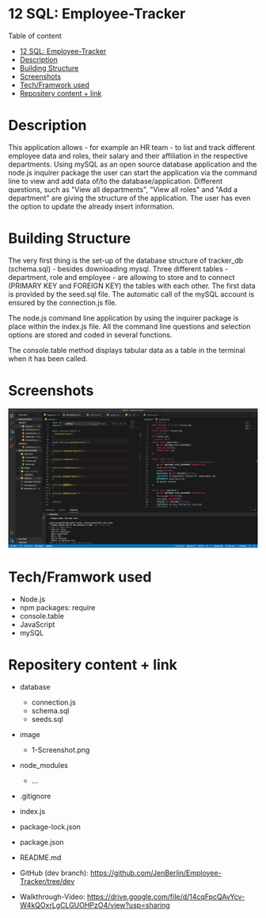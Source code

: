 # 12 SQL: Employee-Tracker

Table of content

- [12 SQL: Employee-Tracker](#12-sql-employee-tracker)
- [Description](#description)
- [Building Structure](#building-structure)
- [Screenshots](#screenshots)
- [Tech/Framwork used](#techframwork-used)
- [Repositery content + link](#repositery-content--link)

# Description

This application allows - for example an HR team - to list and track different employee data and roles, their salary and their affiliation in the respective departments. Using mySQL as an open source database application and the node.js inquirer package the user can start the application via the command line to view and add data of/to the database/application. Different questions, such as "View all departments", "View all roles" and "Add a department" are giving the structure of the application. The user has even the option to update the already insert information.

# Building Structure

The very first thing is the set-up of the database structure of tracker_db (schema.sql) - besides downloading mysql. Three different tables - department, role and employee - are allowing to store and to connect (PRIMARY KEY and FOREIGN KEY) the tables with each other. The first data is provided by the seed.sql file. The automatic call of the mySQL account is ensured by the connection.js file.

The node.js command line application by using the inquirer package is place within the index.js file. All the command line questions and selection options are stored and coded in several functions.

The console.table method displays tabular data as a table in the terminal when it has been called.

# Screenshots

![Getting Started](./image/ScreenShot_1.png)

# Tech/Framwork used

- Node.js
- npm packages: require
- console.table
- JavaScript
- mySQL

# Repositery content + link

- database
  - connection.js
  - schema.sql
  - seeds.sql
- image
  - 1-Screenshot.png
- node_modules
  - ...
- .gitignore
- index.js
- package-lock.json
- package.json
- README.md

- GitHub (dev branch): https://github.com/JenBerlin/Employee-Tracker/tree/dev
- Walkthrough-Video: https://drive.google.com/file/d/14cqFpcQAvYcv-W4kQOxrLgCLGUOHPzO4/view?usp=sharing
